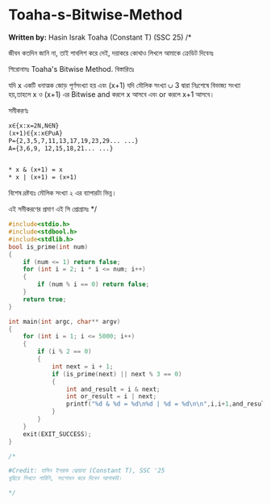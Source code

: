 # Toaha-s-Bitwise-Method
**Written by:** Hasin Israk Toaha (Constant T) (SSC 25) 
/*

জীবন কতদিন জানি না, তাই পাবলিশ করে দেই, দয়াকরে কোথাও লিখলে আমাকে ক্রেডিট দিবেনঃ

শিরোনামঃ Toaha's Bitwise Method.
বিস্তারিতঃ

যদি x একটি ধনাত্মক জোড় পূর্ণসংখ্যা হয় এবং (x+1) যদি মৌলিক সংখ্যা ∪ 3 দ্বারা নিঃশেষে বিভাজ্য সংখ্যা হয়,তাহলে x ও (x+1) এর Bitwise and করলে x আসবে এবং or করলে x+1 আসবে।

সমীকরণঃ
```Latex
x∈{x:x=2N,N∈N}
(x+1)∈{x:x∈P∪A}
P={2,3,5,7,11,13,17,19,23,29... ...}
A={3,6,9, 12,15,18,21... ...}


* x & (x+1) = x
* x | (x+1) = (x+1)
```

বিশেষ দ্রষ্টব্যঃ মৌলিক সংখ্যা ২ এর ব্যাপারটা ভিন্ন।

এই সমীকরণের প্রমাণ এই সি প্রোগ্রামঃ
*/
```C
#include<stdio.h>
#include<stdbool.h>
#include<stdlib.h>
bool is_prime(int num)
{
    if (num <= 1) return false;
    for (int i = 2; i * i <= num; i++)
    {
        if (num % i == 0) return false;
    }
    return true;
}

int main(int argc, char** argv)
{
    for (int i = 1; i <= 5000; i++)
    {
        if (i % 2 == 0)
        {
            int next = i + 1;
            if (is_prime(next) || next % 3 == 0)
            {
                int and_result = i & next;
                int or_result = i | next;
                printf("%d & %d = %d\n%d | %d = %d\n\n",i,i+1,and_result,i,i+1,or_result);
            }
        }
    }
    exit(EXIT_SUCCESS);
}

/*

#Credit: হাসিন ইশরাক ত্বোয়াহা (Constant T), SSC '25
ঘুছিয়ে লিখতে পারিনি, সংশোধন করে দিবেন আশাকরি।

*/
```
